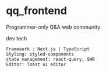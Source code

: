 # qq_frontend

Programmer-only Q&amp;A web community

dev tech
```
Framework : Next.js | TypeScript 
Styling: styled-components
state management: react-query, SWR
Editor: Toast ui editor
```

